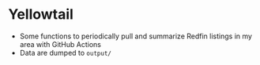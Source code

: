 # Yellowtail

- Some functions to periodically pull and summarize Redfin listings in my area with GitHub Actions
- Data are dumped to `output/`